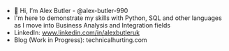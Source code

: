 - 👋 Hi, I’m Alex Butler - @alex-butler-990
- I'm here to demonstrate my skills with Python, SQL and other languages as I move into Business Analysis and Integration fields
- LinkedIn: www.linkedin.com/in/alexbutleruk
- Blog (Work in Progress): technicalhurting.com

<!---
alex-butler-990/alex-butler-990 is a ✨ special ✨ repository because its `README.md` (this file) appears on your GitHub profile.
You can click the Preview link to take a look at your changes.
--->
